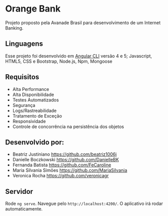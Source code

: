 # Orange Bank 

Projeto proposto pela Avanade Brasil para desenvolvimento de um Internet Banking.

## Linguagens 

Esse projeto foi desenvolvido em  [Angular CLI](https://github.com/angular/angular-cli) versão 4 e 5; Javascript, HTML5, CSS e Bootstrap, Node.js, Npm, Mongoose 

## Requisitos

* Alta Performance 
* Alta Disponibilidade 
* Testes Automatizados 
* Segurança 
* Logs/Rastreabilidade 
* Tratamento de Exceção 
* Responsividade 
* Controle de concorrência na persistência dos objetos

## Desenvolvido por:
* Beatriz Justiniano https://github.com/beatriz1006j 
* Danielle Boczkowski https://github.com/DanielleBK
* Fernanda Batista https://github.com/FeCaroline
* Maria Silvania Simões https://github.com/MariaSilvania
* Veronica Rocha https://github.com/veronicagr


## Servidor

Rode `ng serve`. Navegue pelo `http://localhost:4200/`. O aplicativo irá rodar automaticamente. 

